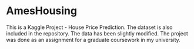 # AmesHousing
This is a Kaggle Project - House Price Prediction. The dataset is also included in the repository. The data has been slightly modified. The project was done as an assignment for a graduate coursework in my university.
